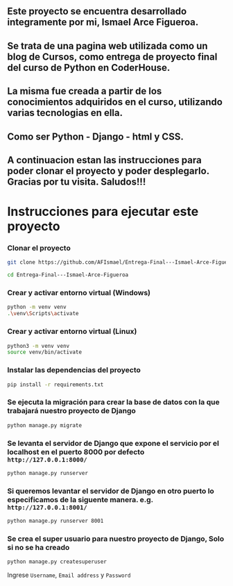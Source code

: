 ## Este proyecto se encuentra desarrollado integramente por mi, **Ismael Arce Figueroa**.

## Se trata de una pagina web utilizada como un blog de Cursos, como entrega de proyecto final del curso de Python en CoderHouse.
## La misma fue creada a partir de los conocimientos adquiridos en el curso, utilizando varias tecnologias en ella.
## Como ser Python - Django - html y CSS.  


## A continuacion estan las instrucciones para poder clonar el proyecto y poder desplegarlo. Gracias por tu visita. Saludos!!!

# Instrucciones para ejecutar este proyecto

### Clonar el proyecto
```bash
git clone https://github.com/AFIsmael/Entrega-Final---Ismael-Arce-Figueroa.git

cd Entrega-Final---Ismael-Arce-Figueroa

```

### Crear y activar entorno virtual (Windows)
```bash
python -m venv venv
.\venv\Scripts\activate
```

### Crear y activar entorno virtual (Linux)
```bash
python3 -m venv venv
source venv/bin/activate
```

### Instalar las dependencias del proyecto
```bash
pip install -r requirements.txt
```


### Se ejecuta la migración para crear la base de datos con la que trabajará nuestro proyecto de Django
```bash
python manage.py migrate
```

### Se levanta el servidor de Django que expone el servicio por el localhost en el puerto 8000 por defecto `http://127.0.0.1:8000/` 
```bash
python manage.py runserver
```

### Si queremos levantar el servidor de Django en otro puerto lo especificamos de la siguente manera. e.g. `http://127.0.0.1:8001/`
```bash
python manage.py runserver 8001
```


### Se crea el super usuario para nuestro proyecto de Django, **Solo si no se ha creado**
```bash
python manage.py createsuperuser
```
Ingrese `Username`, `Email address` y `Password`  
